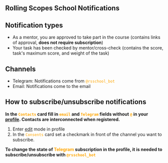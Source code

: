 ## Rolling Scopes School Notifications

## Notification types

- As a mentor, you are approved to take part in the course (contains links of approval, **does not require subscription**)
- Your task has been checked by mentor/cross-check (contains the score, task's maximum score, and weight of the task)

## Channels 

- Telegram: Notifications come from <span style="color:orange">`@rsschool_bot`</span>
- Email: Notifications come to the email

## How to subscribe/unsubscribe notifications

**In the <span style="color:orange">`Contacts`</span> card fill in <span style="color:orange">`email`</span> and <span style="color:orange">`Telegram`</span> fields without <span style="color:orange">`@`</span> in your [profile](https://app.rs.school/profile). Contacts are interconnected when registered.**

1. Enter <span style="color:green_apple">[edit](https://app.rs.school/profile#edit)</span> mode in profile
2. In the <span style="color:orange">`Consents`</span> card set a checkmark in front of the channel you want to subscribe.

**To change the state of <span style="color:orange">Telegram</span> subscription in the profile, it is needed to subscribe/unsubscribe with <span style="color:orange">`@rsschool_bot`</span>**

